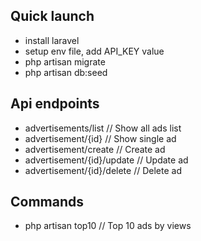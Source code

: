 ## Quick launch
- install laravel
- setup env file, add API_KEY value
- php artisan migrate
- php artisan db:seed

## Api endpoints
- advertisements/list // Show all ads list 
- advertisement/{id} // Show single ad
- advertisement/create // Create ad
- advertisement/{id}/update // Update ad
- advertisement/{id}/delete // Delete ad

## Commands
- php artisan top10 // Top 10 ads by views
